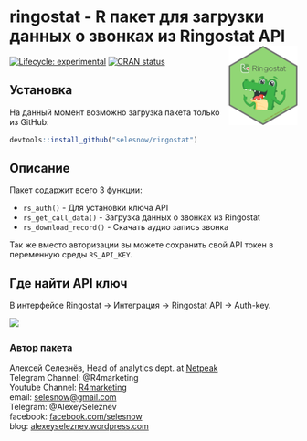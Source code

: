 
# ringostat - R пакет для загрузки данных о звонках из Ringostat API<a href='https://selesnow.github.io/ringostat/'><img src='man/figures/logo.png' align="right" height="138.5" /></a>

<!-- badges: start -->
[![Lifecycle: experimental](https://img.shields.io/badge/lifecycle-experimental-orange.svg)](https://lifecycle.r-lib.org/articles/stages.html#experimental)
[![CRAN status](https://www.r-pkg.org/badges/version/ringostat)](https://CRAN.R-project.org/package=ringostat)
<!-- badges: end -->

## Установка

На данный момент возможно загрузка пакета только из GitHub:

``` r
devtools::install_github("selesnow/ringostat")
```

## Описание

Пакет содаржит всего 3 функции:

* `rs_auth()` - Для установки ключа API
* `rs_get_call_data()` - Загрузка данных о звонках из Ringostat
* `rs_download_record()` - Скачать аудио запись звонка

Так же вместо авторизации вы можете сохранить свой API токен в переменную среды `RS_API_KEY`.

## Где найти API ключ

В интерфейсе Ringostat -> Интеграция -> Ringostat API -> Auth-key.

![](http://img.netpeak.ua/alsey/1J8FEV.png)

### Автор пакета
Алексей Селезнёв, Head of analytics dept. at [Netpeak](https://netpeak.net)
<Br>Telegram Channel: @R4marketing
<Br>Youtube Channel: [R4marketing](https://www.youtube.com/R4marketing/?sub_confirmation=1)
<Br>email: selesnow@gmail.com
<Br>Telegram: @AlexeySeleznev
<Br>facebook: [facebook.com/selesnow](https://www.facebook.com/selesnow)
<Br>blog: [alexeyseleznev.wordpress.com](https://alexeyseleznev.wordpress.com/)
